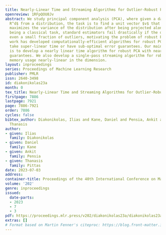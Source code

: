 ```yaml
---
title: Nearly-Linear Time and Streaming Algorithms for Outlier-Robust PCA
openreview: 1RFpQOU8Jv
abstract: We study principal component analysis (PCA), where given a dataset in $\mathbb
  R^d$ from a distribution, the task is to find a unit vector $v$ that approximately
  maximizes the variance of the distribution after being projected along $v$. Despite
  being a classical task, standard estimators fail drastically if the data contains
  even a small fraction of outliers, motivating the problem of robust PCA. Recent
  work has developed computationally-efficient algorithms for robust PCA that either
  take super-linear time or have sub-optimal error guarantees. Our main contribution
  is to develop a nearly linear time algorithm for robust PCA with near-optimal error
  guarantees. We also develop a single-pass streaming algorithm for robust PCA with
  memory usage nearly-linear in the dimension.
layout: inproceedings
series: Proceedings of Machine Learning Research
publisher: PMLR
issn: 2640-3498
id: diakonikolas23a
month: 0
tex_title: Nearly-Linear Time and Streaming Algorithms for Outlier-Robust {PCA}
firstpage: 7886
lastpage: 7921
page: 7886-7921
order: 7886
cycles: false
bibtex_author: Diakonikolas, Ilias and Kane, Daniel and Pensia, Ankit and Pittas,
  Thanasis
author:
- given: Ilias
  family: Diakonikolas
- given: Daniel
  family: Kane
- given: Ankit
  family: Pensia
- given: Thanasis
  family: Pittas
date: 2023-07-03
address: 
container-title: Proceedings of the 40th International Conference on Machine Learning
volume: '202'
genre: inproceedings
issued:
  date-parts:
  - 2023
  - 7
  - 3
pdf: https://proceedings.mlr.press/v202/diakonikolas23a/diakonikolas23a.pdf
extras: []
# Format based on Martin Fenner's citeproc: https://blog.front-matter.io/posts/citeproc-yaml-for-bibliographies/
---
```

